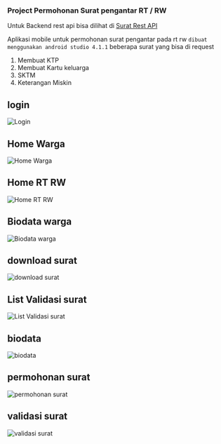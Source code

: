 ### Project Permohonan Surat pengantar RT / RW

Untuk Backend rest api bisa dilihat di [Surat Rest API](https://github.com/deniace/surat_web_api)

Aplikasi mobile untuk permohonan surat pengantar pada rt rw
```dibuat menggunakan android studio 4.1.1```
beberapa surat yang bisa di request

1. Membuat KTP
2. Membuat Kartu keluarga
3. SKTM
4. Keterangan Miskin

## login
![Login](https://github.com/deniace/surat_android/blob/master/screenshoot/login.png "Login")
## Home Warga
![Home Warga](https://github.com/deniace/surat_android/blob/master/screenshoot/home-warga.png "Home Warga")
## Home RT RW
![Home RT RW](https://github.com/deniace/surat_android/blob/master/screenshoot/home-rt-rw.png "Home RT RW")
## Biodata warga
![Biodata warga](https://github.com/deniace/surat_android/blob/master/screenshoot/biodata-warga.png "Biodata warga")
## download surat
![download surat](https://github.com/deniace/surat_android/blob/master/screenshoot/download-surat.png "download surat")
## List Validasi surat
![List Validasi surat](https://github.com/deniace/surat_android/blob/master/screenshoot/list-validasi-surat.png "List Validasi surat")
## biodata
![biodata](https://github.com/deniace/surat_android/blob/master/screenshoot/list-biodata.png "biodata")
## permohonan surat
![permohonan surat](https://github.com/deniace/surat_android/blob/master/screenshoot/permohonan-surat.png "permohonan surat")
## validasi surat
![validasi surat](https://github.com/deniace/surat_android/blob/master/screenshoot/validasi-surat.png "validasi surat")